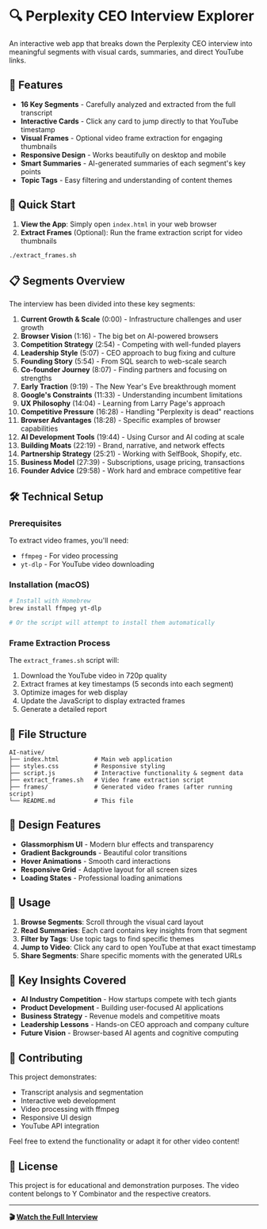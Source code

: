 # 🔍 Perplexity CEO Interview Explorer

An interactive web app that breaks down the Perplexity CEO interview into meaningful segments with visual cards, summaries, and direct YouTube links.

## 🎯 Features

- **16 Key Segments** - Carefully analyzed and extracted from the full transcript
- **Interactive Cards** - Click any card to jump directly to that YouTube timestamp
- **Visual Frames** - Optional video frame extraction for engaging thumbnails
- **Responsive Design** - Works beautifully on desktop and mobile
- **Smart Summaries** - AI-generated summaries of each segment's key points
- **Topic Tags** - Easy filtering and understanding of content themes

## 🚀 Quick Start

1. **View the App**: Simply open `index.html` in your web browser
2. **Extract Frames** (Optional): Run the frame extraction script for video thumbnails

```bash
./extract_frames.sh
```

## 📋 Segments Overview

The interview has been divided into these key segments:

1. **Current Growth & Scale** (0:00) - Infrastructure challenges and user growth
2. **Browser Vision** (1:16) - The big bet on AI-powered browsers
3. **Competition Strategy** (2:54) - Competing with well-funded players
4. **Leadership Style** (5:07) - CEO approach to bug fixing and culture
5. **Founding Story** (5:54) - From SQL search to web-scale search
6. **Co-founder Journey** (8:07) - Finding partners and focusing on strengths
7. **Early Traction** (9:19) - The New Year's Eve breakthrough moment
8. **Google's Constraints** (11:33) - Understanding incumbent limitations
9. **UX Philosophy** (14:04) - Learning from Larry Page's approach
10. **Competitive Pressure** (16:28) - Handling "Perplexity is dead" reactions
11. **Browser Advantages** (18:28) - Specific examples of browser capabilities
12. **AI Development Tools** (19:44) - Using Cursor and AI coding at scale
13. **Building Moats** (22:19) - Brand, narrative, and network effects
14. **Partnership Strategy** (25:21) - Working with SelfBook, Shopify, etc.
15. **Business Model** (27:39) - Subscriptions, usage pricing, transactions
16. **Founder Advice** (29:58) - Work hard and embrace competitive fear

## 🛠️ Technical Setup

### Prerequisites

To extract video frames, you'll need:
- `ffmpeg` - For video processing
- `yt-dlp` - For YouTube video downloading

### Installation (macOS)

```bash
# Install with Homebrew
brew install ffmpeg yt-dlp

# Or the script will attempt to install them automatically
```

### Frame Extraction Process

The `extract_frames.sh` script will:
1. Download the YouTube video in 720p quality
2. Extract frames at key timestamps (5 seconds into each segment)
3. Optimize images for web display
4. Update the JavaScript to display extracted frames
5. Generate a detailed report

## 📁 File Structure

```
AI-native/
├── index.html          # Main web application
├── styles.css          # Responsive styling
├── script.js           # Interactive functionality & segment data
├── extract_frames.sh   # Video frame extraction script
├── frames/             # Generated video frames (after running script)
└── README.md           # This file
```

## 🎨 Design Features

- **Glassmorphism UI** - Modern blur effects and transparency
- **Gradient Backgrounds** - Beautiful color transitions
- **Hover Animations** - Smooth card interactions
- **Responsive Grid** - Adaptive layout for all screen sizes
- **Loading States** - Professional loading animations

## 🔗 Usage

1. **Browse Segments**: Scroll through the visual card layout
2. **Read Summaries**: Each card contains key insights from that segment
3. **Filter by Tags**: Use topic tags to find specific themes
4. **Jump to Video**: Click any card to open YouTube at that exact timestamp
5. **Share Segments**: Share specific moments with the generated URLs

## 🌟 Key Insights Covered

- **AI Industry Competition** - How startups compete with tech giants
- **Product Development** - Building user-focused AI applications
- **Business Strategy** - Revenue models and competitive moats
- **Leadership Lessons** - Hands-on CEO approach and company culture
- **Future Vision** - Browser-based AI agents and cognitive computing

## 🤝 Contributing

This project demonstrates:
- Transcript analysis and segmentation
- Interactive web development
- Video processing with ffmpeg
- Responsive UI design
- YouTube API integration

Feel free to extend the functionality or adapt it for other video content!

## 📝 License

This project is for educational and demonstration purposes. The video content belongs to Y Combinator and the respective creators.

---

**🎬 [Watch the Full Interview](https://youtu.be/2jOnoTEk-xA)**